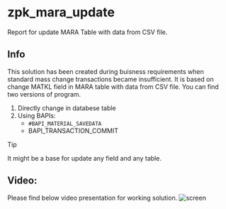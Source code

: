 # zpk_mara_update

Report for update MARA Table with data from CSV file.

## Info
This solution has been created during buisness requirements when standard mass change transactions became insufficient. It is based on change MATKL field in MARA table with data from CSV file. You can find two versions of program.
1. Directly change in databese table 
2. Using BAPIs:
    - `#BAPI_MATERIAL_SAVEDATA`
    - BAPI_TRANSACTION_COMMIT

> [!TIP]
> It might be a base for update any field and any table.

## Video:
Please find below video presentation for working solution.
![screen]( )



